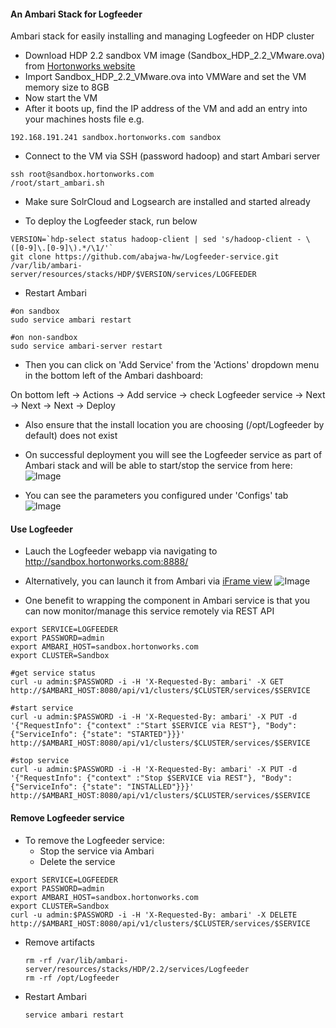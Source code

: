 #### An Ambari Stack for Logfeeder
Ambari stack for easily installing and managing Logfeeder on HDP cluster

- Download HDP 2.2 sandbox VM image (Sandbox_HDP_2.2_VMware.ova) from [Hortonworks website](http://hortonworks.com/products/hortonworks-sandbox/)
- Import Sandbox_HDP_2.2_VMware.ova into VMWare and set the VM memory size to 8GB
- Now start the VM
- After it boots up, find the IP address of the VM and add an entry into your machines hosts file e.g.
```
192.168.191.241 sandbox.hortonworks.com sandbox    
```
- Connect to the VM via SSH (password hadoop) and start Ambari server
```
ssh root@sandbox.hortonworks.com
/root/start_ambari.sh
```
- Make sure SolrCloud and Logsearch are installed and started already

- To deploy the Logfeeder stack, run below
```
VERSION=`hdp-select status hadoop-client | sed 's/hadoop-client - \([0-9]\.[0-9]\).*/\1/'`
git clone https://github.com/abajwa-hw/Logfeeder-service.git /var/lib/ambari-server/resources/stacks/HDP/$VERSION/services/LOGFEEDER
```

- Restart Ambari
```
#on sandbox
sudo service ambari restart

#on non-sandbox
sudo service ambari-server restart

```
- Then you can click on 'Add Service' from the 'Actions' dropdown menu in the bottom left of the Ambari dashboard:

On bottom left -> Actions -> Add service -> check Logfeeder service -> Next -> Next -> Next -> Deploy

- Also ensure that the install location you are choosing (/opt/Logfeeder by default) does not exist

- On successful deployment you will see the Logfeeder service as part of Ambari stack and will be able to start/stop the service from here:
![Image](../master/screenshots/1.png?raw=true)

- You can see the parameters you configured under 'Configs' tab
![Image](../master/screenshots/2.png?raw=true)


#### Use Logfeeder 

- Lauch the Logfeeder webapp via navigating to http://sandbox.hortonworks.com:8888/

- Alternatively, you can launch it from Ambari via [iFrame view](https://github.com/abajwa-hw/iframe-view)
![Image](../master/screenshots/3.png?raw=true)



- One benefit to wrapping the component in Ambari service is that you can now monitor/manage this service remotely via REST API
```
export SERVICE=LOGFEEDER
export PASSWORD=admin
export AMBARI_HOST=sandbox.hortonworks.com
export CLUSTER=Sandbox

#get service status
curl -u admin:$PASSWORD -i -H 'X-Requested-By: ambari' -X GET http://$AMBARI_HOST:8080/api/v1/clusters/$CLUSTER/services/$SERVICE

#start service
curl -u admin:$PASSWORD -i -H 'X-Requested-By: ambari' -X PUT -d '{"RequestInfo": {"context" :"Start $SERVICE via REST"}, "Body": {"ServiceInfo": {"state": "STARTED"}}}' http://$AMBARI_HOST:8080/api/v1/clusters/$CLUSTER/services/$SERVICE

#stop service
curl -u admin:$PASSWORD -i -H 'X-Requested-By: ambari' -X PUT -d '{"RequestInfo": {"context" :"Stop $SERVICE via REST"}, "Body": {"ServiceInfo": {"state": "INSTALLED"}}}' http://$AMBARI_HOST:8080/api/v1/clusters/$CLUSTER/services/$SERVICE
```
#### Remove Logfeeder service

- To remove the Logfeeder service: 
  - Stop the service via Ambari
  - Delete the service
  
```
export SERVICE=LOGFEEDER
export PASSWORD=admin
export AMBARI_HOST=sandbox.hortonworks.com
export CLUSTER=Sandbox    
curl -u admin:$PASSWORD -i -H 'X-Requested-By: ambari' -X DELETE http://$AMBARI_HOST:8080/api/v1/clusters/$CLUSTER/services/$SERVICE
```
  - Remove artifacts 
  
    ```
    rm -rf /var/lib/ambari-server/resources/stacks/HDP/2.2/services/Logfeeder
    rm -rf /opt/Logfeeder
    ```
  - Restart Ambari
    ```
    service ambari restart
    ```